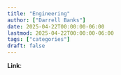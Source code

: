 ```yaml
---
title: "Engineering"
author: ["Darrell Banks"]
date: 2025-04-22T00:00:00-06:00
lastmod: 2025-04-22T00:00:00-06:00
tags: ["categories"]
draft: false
---
```


**Link**:
